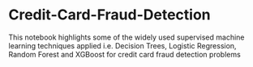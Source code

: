 # Credit-Card-Fraud-Detection
This notebook highlights some of the widely used supervised machine learning techniques applied i.e. Decision Trees, Logistic Regression, Random Forest and XGBoost  for credit card fraud detection problems
